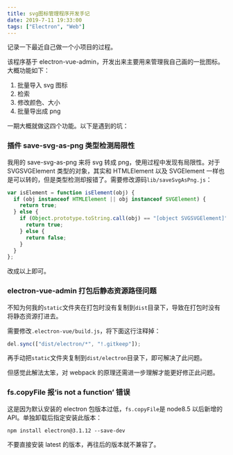 ```yaml
---
title: svg图标管理程序开发手记
date: 2019-7-11 19:33:00
tags: ["Electron", "Web"]
---
```


<TagLinks />

记录一下最近自己做一个小项目的过程。

该程序基于 electron-vue-admin，开发出来主要用来管理我自己画的一批图标。大概功能如下：

1. 批量导入 svg 图标
2. 检索
3. 修改颜色、大小
4. 批量导出成 png

一期大概就做这四个功能。以下是遇到的坑：

### 插件 save-svg-as-png 类型检测局限性

我用的 save-svg-as-png 来将 svg 转成 png，使用过程中发现有局限性。对于 SVGSVGElement 类型的对象，其实和 HTMLElement 以及 SVGElement 一样也是可以转的，但是类型检测却报错了。需要修改源码`lib/saveSvgAsPng.js`：

```js
var isElement = function isElement(obj) {
  if (obj instanceof HTMLElement || obj instanceof SVGElement) {
    return true;
  } else {
    if (Object.prototype.toString.call(obj) == "[object SVGSVGElement]") {
      return true;
    } else {
      return false;
    }
  }
};
```

改成以上即可。

### electron-vue-admin 打包后静态资源路径问题

不知为何我的`static`文件夹在打包时没有复制到`dist`目录下，导致在打包时没有将静态资源打进去。

需要修改`.electron-vue/build.js`，将下面这行注释掉：

```js
del.sync(["dist/electron/*", "!.gitkeep"]);
```

再手动把`static`文件夹复制到`dist/electron`目录下，即可解决了此问题。

但感觉此解法太笨，对 webpack 的原理还需进一步理解才能更好修正此问题。

### fs.copyFile 报‘is not a function’ 错误

这是因为默认安装的 electron 包版本过低，`fs.copyFile`是 node8.5 以后新增的 API。单独卸载后指定安装此版本：

```shell
npm install electron@3.1.12 --save-dev
```

不要直接安装 latest 的版本，再往后的版本就不兼容了。
